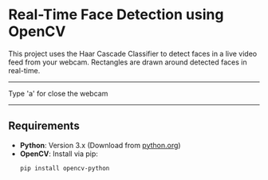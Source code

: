 # Real-Time Face Detection using OpenCV

This project uses the Haar Cascade Classifier to detect faces in a live video feed from your webcam. Rectangles are drawn around detected faces in real-time.

---

Type 'a' for close the webcam

---

## Requirements
- **Python**: Version 3.x (Download from [python.org](https://www.python.org/))
- **OpenCV**: Install via pip:
  ```bash
  pip install opencv-python
